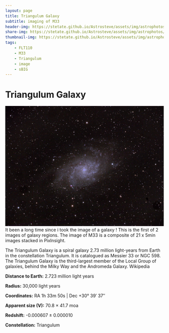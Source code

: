 ```yaml
---
layout: page
title: Triangulum Galaxy
subtitle: imaging of M33
header-img: https://stetate.github.io/Astrosteve/assets/img/astrophotos/2020-09-25-m33.jpg
share-img: https://stetate.github.io/Astrosteve/assets/img/astrophotos/2020-09-25-m33.jpg
thumbnail-img: https://stetate.github.io/Astrosteve/assets/img/astrophotos/2020-09-25-m33.jpg
tags: 
    - FLT110
    - M33
    - Triangulum
    - image
    - sBIG
---
```


# Triangulum Galaxy 

![image][m33]
It been a long time since i took the image of a galaxy ! This is the first of 2 images of galaxy regions. The image of M33 is a composite of 21 x 5min images stacked in PixInsight.

The Triangulum Galaxy is a spiral galaxy 2.73 million light-years from Earth in the constellation Triangulum. It is catalogued as Messier 33 or NGC 598. The Triangulum Galaxy is the third-largest member of the Local Group of galaxies, behind the Milky Way and the Andromeda Galaxy. Wikipedia

**Distance to Earth:** 2.723 million light years

**Radius:** 30,000 light years

**Coordinates:** RA 1h 33m 50s | Dec +30° 39′ 37″

**Apparent size (V):** 70.8 × 41.7 moa

**Redshift:** -0.000607 ± 0.000010

**Constellation:** Triangulum

[m33]:../assets/img/astrophotos/2020-09-25-m33.jpg

